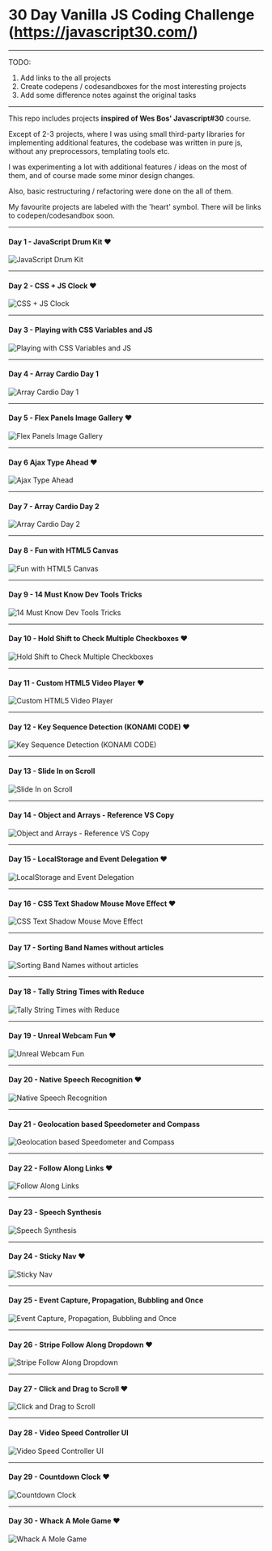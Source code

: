 # 30 Day Vanilla JS Coding Challenge (https://javascript30.com/)

---

TODO: 
1. Add links to the all projects
2. Create codepens / codesandboxes for the most interesting projects
3. Add some difference notes against the original tasks

---

This repo includes projects **inspired of Wes Bos' Javascript#30** course. 

Except of 2-3 projects, where I was using small third-party libraries for implementing additional features, the codebase was written in pure js, without any preprocessors, templating tools etc.

I was experimenting a lot with additional features / ideas on the most of them, and of course made some minor design changes. 

Also, basic restructuring / refactoring were done on the all of them.

My favourite projects are labeled with the 'heart' symbol. There will be links to codepen/codesandbox soon.

---

#### Day 1 - JavaScript Drum Kit  ♥   
<img src="https://res.cloudinary.com/wesbos/image/fetch/q_auto,f_auto/https://s3.amazonaws.com/js30-cdn/small0.jpg" alt="JavaScript Drum Kit">

---

#### Day 2 - CSS + JS Clock  ♥  
<img src="https://res.cloudinary.com/wesbos/image/fetch/q_auto,f_auto/https://s3.amazonaws.com/js30-cdn/small1.jpg" alt="CSS + JS Clock">

---

#### Day 3 - Playing with CSS Variables and JS
<img src="https://res.cloudinary.com/wesbos/image/fetch/q_auto,f_auto/https://s3.amazonaws.com/js30-cdn/small2.jpg" alt="Playing with CSS Variables and JS">

---

#### Day 4 - Array Cardio Day 1
<img src="https://res.cloudinary.com/wesbos/image/fetch/q_auto,f_auto/https://s3.amazonaws.com/js30-cdn/small3.jpg" alt="Array Cardio Day 1">

---

#### Day 5 - Flex Panels Image Gallery  ♥  
<img src="https://res.cloudinary.com/wesbos/image/fetch/q_auto,f_auto/https://s3.amazonaws.com/js30-cdn/small4.jpg" alt="Flex Panels Image Gallery">

---

#### Day 6 Ajax Type Ahead  ♥  
<img src="https://res.cloudinary.com/wesbos/image/fetch/q_auto,f_auto/https://s3.amazonaws.com/js30-cdn/small5.jpg" alt="Ajax Type Ahead">

---

#### Day 7 - Array Cardio Day 2
<img src="https://res.cloudinary.com/wesbos/image/fetch/q_auto,f_auto/https://s3.amazonaws.com/js30-cdn/small6.jpg" alt="Array Cardio Day 2">

---

#### Day 8 - Fun with HTML5 Canvas
<img src="https://res.cloudinary.com/wesbos/image/fetch/q_auto,f_auto/https://s3.amazonaws.com/js30-cdn/small7.jpg" alt="Fun with HTML5 Canvas">

---

#### Day 9 - 14 Must Know Dev Tools Tricks
<img src="https://res.cloudinary.com/wesbos/image/fetch/q_auto,f_auto/https://s3.amazonaws.com/js30-cdn/small8.jpg" alt="14 Must Know Dev Tools Tricks">

---

#### Day 10 - Hold Shift to Check Multiple Checkboxes  ♥  
<img src="https://res.cloudinary.com/wesbos/image/fetch/q_auto,f_auto/https://s3.amazonaws.com/js30-cdn/small9.jpg" alt="Hold Shift to Check Multiple Checkboxes">

---

#### Day 11 - Custom HTML5 Video Player  ♥  
<img src="https://res.cloudinary.com/wesbos/image/fetch/q_auto,f_auto/https://s3.amazonaws.com/js30-cdn/small10.jpg" alt="Custom HTML5 Video Player">

---

#### Day 12 - Key Sequence Detection (KONAMI CODE)  ♥  
<img src="https://res.cloudinary.com/wesbos/image/fetch/q_auto,f_auto/https://s3.amazonaws.com/js30-cdn/small11.jpg" alt="Key Sequence Detection (KONAMI CODE)">

---

#### Day 13 - Slide In on Scroll
<img src="https://res.cloudinary.com/wesbos/image/fetch/q_auto,f_auto/https://s3.amazonaws.com/js30-cdn/small12.jpg" alt="Slide In on Scroll">

---

#### Day 14 - Object and Arrays - Reference VS Copy
<img src="https://res.cloudinary.com/wesbos/image/fetch/q_auto,f_auto/https://s3.amazonaws.com/js30-cdn/small13.jpg" alt="Object and Arrays - Reference VS Copy">

---

#### Day 15 - LocalStorage and Event Delegation  ♥  
<img src="https://res.cloudinary.com/wesbos/image/fetch/q_auto,f_auto/https://s3.amazonaws.com/js30-cdn/small14.jpg" alt="LocalStorage and Event Delegation">

---

#### Day 16 - CSS Text Shadow Mouse Move Effect  ♥  
<img src="https://res.cloudinary.com/wesbos/image/fetch/q_auto,f_auto/https://s3.amazonaws.com/js30-cdn/small15.jpg" alt="CSS Text Shadow Mouse Move Effect">

---

#### Day 17 - Sorting Band Names without articles
<img src="https://res.cloudinary.com/wesbos/image/fetch/q_auto,f_auto/https://s3.amazonaws.com/js30-cdn/small16.jpg" alt="Sorting Band Names without articles">

---

#### Day 18 - Tally String Times with Reduce
<img src="https://res.cloudinary.com/wesbos/image/fetch/q_auto,f_auto/https://s3.amazonaws.com/js30-cdn/small17.jpg" alt="Tally String Times with Reduce">

---

#### Day 19 - Unreal Webcam Fun  ♥  
<img src="https://res.cloudinary.com/wesbos/image/fetch/q_auto,f_auto/https://s3.amazonaws.com/js30-cdn/small18.jpg" alt="Unreal Webcam Fun">

---

#### Day 20 - Native Speech Recognition  ♥  
<img src="https://res.cloudinary.com/wesbos/image/fetch/q_auto,f_auto/https://s3.amazonaws.com/js30-cdn/small19.jpg" alt="Native Speech Recognition">

---

#### Day 21 - Geolocation based Speedometer and Compass
<img src="https://res.cloudinary.com/wesbos/image/fetch/q_auto,f_auto/https://s3.amazonaws.com/js30-cdn/small20.jpg" alt="Geolocation based Speedometer and Compass">

---

#### Day 22 - Follow Along Links  ♥  
<img src="https://res.cloudinary.com/wesbos/image/fetch/q_auto,f_auto/https://s3.amazonaws.com/js30-cdn/small21.jpg" alt="Follow Along Links">

---

#### Day 23 - Speech Synthesis
<img src="https://res.cloudinary.com/wesbos/image/fetch/q_auto,f_auto/https://s3.amazonaws.com/js30-cdn/small22.jpg" alt="Speech Synthesis">

---

#### Day 24 - Sticky Nav  ♥  
<img src="https://res.cloudinary.com/wesbos/image/fetch/q_auto,f_auto/https://s3.amazonaws.com/js30-cdn/small23.jpg" alt="Sticky Nav">

---

#### Day 25 - Event Capture, Propagation, Bubbling and Once
<img src="https://res.cloudinary.com/wesbos/image/fetch/q_auto,f_auto/https://s3.amazonaws.com/js30-cdn/small24.jpg" alt="Event Capture, Propagation, Bubbling and Once">

---

#### Day 26 - Stripe Follow Along Dropdown  ♥  
<img src="https://res.cloudinary.com/wesbos/image/fetch/q_auto,f_auto/https://s3.amazonaws.com/js30-cdn/small25.jpg" alt="Stripe Follow Along Dropdown">

---

#### Day 27 - Click and Drag to Scroll  ♥  
<img src="https://res.cloudinary.com/wesbos/image/fetch/q_auto,f_auto/https://s3.amazonaws.com/js30-cdn/small26.jpg" alt="Click and Drag to Scroll">

---

#### Day 28 - Video Speed Controller UI
<img src="https://res.cloudinary.com/wesbos/image/fetch/q_auto,f_auto/https://s3.amazonaws.com/js30-cdn/small27.jpg" alt="Video Speed Controller UI">

---

#### Day 29 - Countdown Clock  ♥  
<img src="https://res.cloudinary.com/wesbos/image/fetch/q_auto,f_auto/https://s3.amazonaws.com/js30-cdn/small28.jpg" alt="Countdown Clock">

---

#### Day 30 - Whack A Mole Game  ♥  
<img src="https://res.cloudinary.com/wesbos/image/fetch/q_auto,f_auto/https://s3.amazonaws.com/js30-cdn/small29.jpg" alt="Whack A Mole Game">
